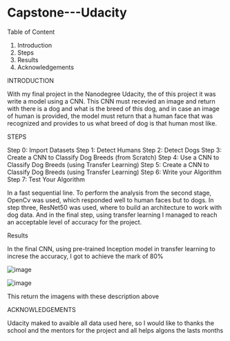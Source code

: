 # Capstone---Udacity

Table of Content 

1. Introduction
2. Steps
3. Results
4. Acknowledgements 

INTRODUCTION 

With my final project in the Nanodegree Udacity, the of this project it was write a model using a CNN. This CNN must recevied an image and return with there is a dog and what is the breed of this dog, and in case an image of human is provided, the model must return that a human face that was recognized and provides to us what breed of dog is that human most like.  

STEPS

Step 0: Import Datasets
Step 1: Detect Humans
Step 2: Detect Dogs
Step 3: Create a CNN to Classify Dog Breeds (from Scratch)
Step 4: Use a CNN to Classify Dog Breeds (using Transfer Learning)
Step 5: Create a CNN to Classify Dog Breeds (using Transfer Learning)
Step 6: Write your Algorithm
Step 7: Test Your Algorithm

In a fast sequential line. To perform the analysis from the second stage, OpenCv was used, which responded well to human faces but to dogs. In step three, ResNet50 was used, where to build an architecture to work with dog data. And in the final step, using transfer learning I managed to reach an acceptable level of accuracy for the project. 

Results 

In the final CNN, using pre-trained Inception model in transfer learning to increse the accuracy, I got to achieve the mark of 80%

![image](https://user-images.githubusercontent.com/71613183/115006930-cf3f4f00-9e7f-11eb-843f-54f9a4f09efe.png)


![image](https://user-images.githubusercontent.com/71613183/115006975-de260180-9e7f-11eb-9481-ed0caf5f144a.png)

This return the imagens with these description above 

ACKNOWLEDGEMENTS

Udacity maked to avaible all data used here, so I would like to thanks the school and the mentors for the project and all helps algons the lasts months 
